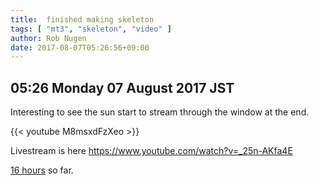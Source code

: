 ```yaml
---
title:  finished making skeleton
tags: [ "mt3", "skeleton", "video" ]
author: Rob Nugen
date: 2017-08-07T05:26:56+09:00
---
```


## 05:26 Monday 07 August 2017 JST

Interesting to see the sun start to stream through the window at the end.

{{< youtube M8msxdFzXeo >}}

Livestream is here https://www.youtube.com/watch?v=_25n-AKfa4E

[16 hours](
http://www.grun1.com/utils/timeCalc.html?t1=34:03&t2=57:27&t3=60:14&t4=71:50&t5=31:08&t6=78:05&t7=33:27&t8=62:46&t9=40:12&t10=94:51&t11=22:02&t12=2:41:39&t13=17:00&t14=28:17&t15=1:17:51&t16=1:31:40&mode=0&fs3=1&ft2=1&f3t1=1&f4t0=1&d=:&o1=1&fps=
) so far.
